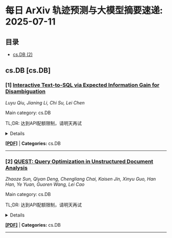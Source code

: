 # 每日 ArXiv 轨迹预测与大模型摘要速递: 2025-07-11

## 目录

- [cs.DB (2)](#cs-db)

## cs.DB [cs.DB]
### [1] [Interactive Text-to-SQL via Expected Information Gain for Disambiguation](https://arxiv.org/abs/2507.06467)
*Luyu Qiu, Jianing Li, Chi Su, Lei Chen*

Main category: cs.DB

TL;DR: 达到API配额限制，请明天再试


<details>
  <summary>Details</summary>
Motivation: Error: API quota exceeded

Method: Error: API quota exceeded

Result: Error: API quota exceeded

Conclusion: 请联系管理员或等待明天API配额重置。

Abstract: Relational databases are foundational to numerous domains, including business intelligence, scientific research, and enterprise systems. However, accessing and analyzing structured data often requires proficiency in SQL, which is a skill that many end users lack. With the development of Natural Language Processing (NLP) technology, the Text-to-SQL systems attempt to bridge this gap by translating natural language questions into executable SQL queries via an automated algorithm. Yet, when operating on complex real-world databases, the Text-to-SQL systems often suffer from ambiguity due to natural ambiguity in natural language queries. These ambiguities pose a significant challenge for existing Text-to-SQL translation systems, which tend to commit early to a potentially incorrect interpretation. To address this, we propose an interactive Text-to-SQL framework that models SQL generation as a probabilistic reasoning process over multiple candidate queries. Rather than producing a single deterministic output, our system maintains a distribution over possible SQL outputs and seeks to resolve uncertainty through user interaction. At each interaction step, the system selects a branching decision and formulates a clarification question aimed at disambiguating that aspect of the query. Crucially, we adopt a principled decision criterion based on Expected Information Gain to identify the clarification that will, in expectation, most reduce the uncertainty in the SQL distribution.

</details>

[**[PDF]**](https://arxiv.org/pdf/2507.06467) | **Categories:** cs.DB

---

### [2] [QUEST: Query Optimization in Unstructured Document Analysis](https://arxiv.org/abs/2507.06515)
*Zhaoze Sun, Qiyan Deng, Chengliang Chai, Kaisen Jin, Xinyu Guo, Han Han, Ye Yuan, Guoren Wang, Lei Cao*

Main category: cs.DB

TL;DR: 达到API配额限制，请明天再试


<details>
  <summary>Details</summary>
Motivation: Error: API quota exceeded

Method: Error: API quota exceeded

Result: Error: API quota exceeded

Conclusion: 请联系管理员或等待明天API配额重置。

Abstract: Most recently, researchers have started building large language models (LLMs) powered data systems that allow users to analyze unstructured text documents like working with a database because LLMs are very effective in extracting attributes from documents. In such systems, LLM-based extraction operations constitute the performance bottleneck of query execution due to the high monetary cost and slow LLM inference. Existing systems typically borrow the query optimization principles popular in relational databases to produce query execution plans, which unfortunately are ineffective in minimizing LLM cost. To fill this gap, we propose QUEST, which features a bunch of novel optimization strategies for unstructured document analysis. First, we introduce an index-based strategy to minimize the cost of each extraction operation. With this index, QUEST quickly retrieves the text segments relevant to the target attributes and only feeds them to LLMs. Furthermore, we design an evidence-augmented retrieval strategy to reduce the possibility of missing relevant segments. Moreover, we develop an instance-optimized query execution strategy: because the attribute extraction cost could vary significantly document by document, QUEST produces different plans for different documents. For each document, QUEST produces a plan to minimize the frequency of attribute extraction. The innovations include LLM cost-aware operator ordering strategies and an optimized join execution approach that transforms joins into filters. Extensive experiments on 3 real-world datasets demonstrate the superiority of QUEST, achieving 30%-6x cost savings while improving the F1 score by 10% -27% compared with state-of-the-art baselines.

</details>

[**[PDF]**](https://arxiv.org/pdf/2507.06515) | **Categories:** cs.DB

---
